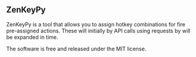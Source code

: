 ## ZenKeyPy

ZenKeyPy is a tool that allows you to assign hotkey combinations for fire
pre-assigned actions. These will initially by API calls using requests by
will be expanded in time.

The software is free and  released under the MIT license.